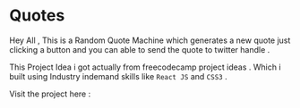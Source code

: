 # Quotes

Hey All , This is a Random Quote Machine which generates a new quote just clicking a button and you can able to send the quote to twitter handle .

This Project Idea i got actually from freecodecamp project ideas . Which i built using Industry indemand skills like `React JS` and `CSS3` .

Visit the project here :  